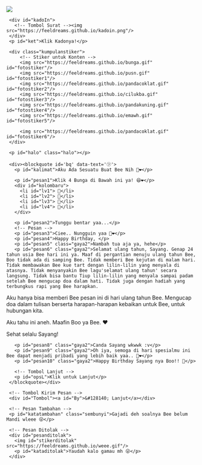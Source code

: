 <!DOCTYPE html>
<html>
<meta charset='UTF-8'/><meta content='width=device-width, initial-scale=1, user-scalable=1, minimum-scale=1, maximum-scale=5' name='viewport'/><meta content='IE=edge' http-equiv='X-UA-Compatible'/>
  
  <link rel="preconnect" href="https://fonts.googleapis.com">
  <link rel="preconnect" href="https://fonts.gstatic.com" crossorigin>
  <link href="https://fonts.googleapis.com/css2?family=Shippori+Antique:wght@400;700&display=swap" rel="stylesheet">
  <link href="https://fonts.googleapis.com/css2?family=Dancing+Script&display=swap" rel="stylesheet">

  <script src="https://cdn.jsdelivr.net/npm/sweetalert2@11.0.19/dist/sweetalert2.all.min.js"></script><link href="https://feeldreams.github.io/heihbd/style.css" rel="stylesheet" type="text/css" />
  <script src="https://unpkg.com/typeit@8.7.0/dist/index.umd.js"></script>
  <script src="https://kit.fontawesome.com/4f3ce16e3e.js" crossorigin="anonymous"></script>
  
<head>
<title>Selamat Ulang Tahun Bee</title>
<link rel="icon" type="image/x-icon" href="https://www.palingit.com/favicon.ico">
<meta name="description" content="HTML Replit Coding">
<!-- 
  Made with love by Yingg!
  
     Instagram: @ahtthb
     TikTok: @ahtthb
     Email: AhmadThoyib07@gmail.com
     
  Thanks to all <3
-->
</head>
<body>
  <font color="pink" face="Cambria"
	
   <!-- Ganti Audio di sini -->
   <audio src="file:///C:/Users/Ahmad%20T/Downloads/Music/[Gudanglagu456.CC]%20y2mate.com%20-%20Bulan%20Sutena%20%20Happy%20Birthday%20Official%20Music%20Video.mp3" id="linkmp3" class="sembunyi"></audio>
   
   <div id="bodyblur">
     <!-- Wallpaper --><img src="file:///D:/FOTO/Bee/MVIMG_20200212_174206.jpg" id="wallpaper"/><div id="beneranblur"></div>
   </div>
   
   <div id='Content'>

     <div id="kadoIn">
       <!-- Tombol Surat --><img src="https://feeldreams.github.io/kadoin.png"/>
     </div>
     <p id="ket">Klik Kadonya!</p>

     <div class="kumpulanstiker">
         <!-- Stiker untuk Konten -->
         <img src="https://feeldreams.github.io/bunga.gif" id="fotostiker"/>
         <img src="https://feeldreams.github.io/pusn.gif" id="fotostiker1"/>
         <img src="https://feeldreams.github.io/pandacoklat.gif" id="fotostiker2"/>
         <img src="https://feeldreams.github.io/cilukba.gif" id="fotostiker3"/>
         <img src="https://feeldreams.github.io/pandakuning.gif" id="fotostiker4"/>
         <img src="https://feeldreams.github.io/emawh.gif" id="fotostiker5"/>
         
         <img src="https://feeldreams.github.io/pandacoklat.gif" id="fotostiker6"/>
     </div>
     
     <p id="halo" class="halo"></p>
     
     <div><blockquote id='bq' data-text='㋡'>
       <p id="kalimat">Aku Ada Sesuatu Buat Bee Nih 🤣❤️</p>

       <p id="pesan1">Klik 4 Bunga di Bawah ini ya! 😆❤️</p>
       <div id="kolombaru">
         <li id="lv1"> 🌹</li>
         <li id="lv2"> 🌹</li>
         <li id="lv3"> 🌹</li>
         <li id="lv4"> 🌹</li>
       </div>

       <p id="pesan2">Tunggu bentar yaa...</p>
       <!-- Pesan -->
       <p id="pesan3">Ciee.. Nungguin yaa 🤣❤️</p>
       <p id="pesan4">Happy Birthday, </p>
       <p id="pesan5" class="gaya2">Nambah tua aja ya, hehe</p>
       <p id="pesan6" class="gaya2">Selamat ulang tahun, Sayang. Genap 24 tahun usia Bee hari ini ya. Maaf di pergantian menuju ulang tahun Bee, Boo tidak ada di samping Bee. Tidak memberi Bee kejutan di malam hari. Tidak membawakan Bee kue tart dengan lilin-lilin yang menyala di atasnya. Tidak menyanyakin Bee lagu'selamat ulang tahun' secara langsung. Tidak bisa bantu Tiup lilin-lilin yang menyala sampai padam setelah Bee mengucap doa dalam hati. Tidak juga dengan hadiah yang terbungkus rapi yang Bee harapkan.

Aku hanya bisa memberi Bee pesan ini di hari ulang tahun Bee. Mengucap doa dalam tulisan berserta harapan-harapan kebaikan untuk Bee, untuk hubungan kita.

Aku tahu ini aneh. Maafin Boo ya Bee. ❤️</p>
       <p id="pesan7" class="gaya2">Sehat selalu Sayang!</p>

       <p id="pesan8" class="gaya2">Canda Sayang wkwwk :v</p>
       <p id="pesan9" class="gaya2">Oh iya, semoga di hari spesialmu ini Bee dapat menjadi pribadi yang lebih baik yaa.. 🥳❤️</p>
       <p id="pesan10" class="gaya2">Happy Birthday Sayang nya Boo!! 🥳</p>

       <!-- Tombol Lanjut -->
       <p id="opsL">Klik untuk Lanjut</p>
     </blockquote></div>

     <!-- Tombol Kirim Pesan -->
     <div id="Tombol"><a id="By">&#128140; Lanjut</a></div>

     <!-- Pesan Tambahan -->
     <p id="katatambahan" class="sembunyi">Gajadi deh soalnya Bee belum Mandi wleee 😜</p>
     
     <!-- Pesan Ditolak -->
     <div id="pesanditolak">
       <img id="stikerditolak" src="https://feeldreams.github.io/weee.gif"/>
       <p id="kataditolak">Yaudah kalo gamau mh 😜</p>
     </div>

   </div>

<script>
  const body = document.querySelector("body");const swalst = Swal.mixin({timer: 2300, allowOutsideClick: false, showConfirmButton: false, timerProgressBar: true, imageHeight: 90,}); audio = new Audio('' + linkmp3.src); ftganti=0;fungsi=0;fungsiAwal=0;deffotostiker=fotostiker.src;function berjatuhan() {const heart = document.createElement("div"); heart.className = "fas fa-snowflake"; heart.style.left = (Math.random() * 90)+"vw"; heart.style.animationDuration = (Math.random()*3)+2+"s"; body.appendChild(heart);} setInterval(function name(params) {var heartArr = document.querySelectorAll(".fa-snowflake"); if (heartArr.length > 100) {heartArr[0].remove()}},100);Content.style = "opacity:1;margin-top:16vh"; const swals = Swal.mixin({allowOutsideClick: false, cancelButtonColor: '#FF0040', imageHeight: 80,}); 
  
  document.getElementById("kadoIn").onclick = function() {if(fungsiAwal==0){audio.play();fungsiAwal=1;kadoIn.style="transition:all .8s ease;transform:scale(10);opacity:0";wallpaper.style="transform: scale(1.5);";ket.style="display:none";setTimeout(initengahan,300);setTimeout(inipesan,500)}}
  
  async function inipesan(){
    var { value: nama } = await swals.fire({
           title: 'Masukin Nama Kamu', input: 'text',
       });
       if(nama && nama.length < 11){
         window.nama = nama;
         vketikhalo="Hai, " + nama + " ✨";
         mulainama();
         } else {
           await swals.fire('Ups!', 'Nama tidak boleh kosong atau lebih dari 10 karakter, ya!');inipesan();
    }
  }

  //Variable Pertanyaan Akhir
  var tanya = 'Mau Kado Gak Nih? 😶❤️';
  var opstanya = 'Gak Mau Yaudah 😆';
  var tompositif = 'Mau';
  var tomnegatif = 'Engga';
    
    async function menuju(){pesanwhatsapp = "Makasii udah ngucapin " + nama + " ultah ><";await swals.fire('OK!', 'Kirim jawabannya ke WhatsApp aku, ya!', 'success');window.location = "https://api.whatsapp.com/send?phone=&text=" + pesanwhatsapp;}
</script>
<script src="https://feeldreams.github.io/heihbd/script.js"></script>
<!-- Sampai Sini -->
</font>
</body>
  </html>
